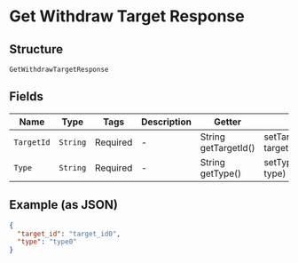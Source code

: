 
# Get Withdraw Target Response

## Structure

`GetWithdrawTargetResponse`

## Fields

| Name | Type | Tags | Description | Getter | Setter |
|  --- | --- | --- | --- | --- | --- |
| `TargetId` | `String` | Required | - | String getTargetId() | setTargetId(String targetId) |
| `Type` | `String` | Required | - | String getType() | setType(String type) |

## Example (as JSON)

```json
{
  "target_id": "target_id0",
  "type": "type0"
}
```

